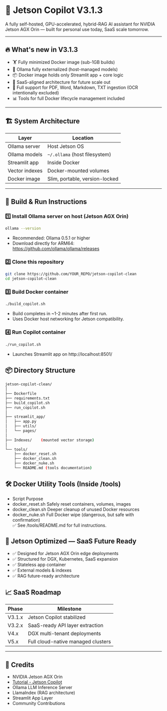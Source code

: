 # 🚀 Jetson Copilot V3.1.3

A fully self-hosted, GPU-accelerated, hybrid-RAG AI assistant for NVIDIA Jetson AGX Orin — built for personal use today, SaaS scale tomorrow.

---

## 🔥 What's new in V3.1.3

- 🏋️ Fully minimized Docker image (sub-1GB builds)
- 🔌 Ollama fully externalized (host-managed models)
- 📦 Docker image holds only Streamlit app + core logic
- 🧠 SaaS-aligned architecture for future scale out
- 📄 Full support for PDF, Word, Markdown, TXT ingestion (OCR intentionally excluded)
- 📊 Tools for full Docker lifecycle management included

---

## 🏗 System Architecture

| Layer | Location |
|-------|----------|
| Ollama server | Host Jetson OS |
| Ollama models | `~/.ollama` (host filesystem) |
| Streamlit app | Inside Docker |
| Vector indexes | Docker-mounted volumes |
| Docker image | Slim, portable, version-locked |

---

## 🚀 Build & Run Instructions

### 1️⃣ Install Ollama server on host (Jetson AGX Orin)
```bash
ollama --version
```
- Recommended: Ollama 0.5.1 or higher
- Download directly for ARM64: https://github.com/ollama/ollama/releases

### 2️⃣ Clone this repository
```bash
git clone https://github.com/YOUR_REPO/jetson-copilot-clean
cd jetson-copilot-clean
```

### 3️⃣ Build Docker container
```bash
./build_copilot.sh
```
- Build completes in ~1-2 minutes after first run.
- Uses Docker host networking for Jetson compatibility.

### 4️⃣ Run Copilot container
```bash
./run_copilot.sh
```
- Launches Streamlit app on http://localhost:8501/

## 📦 Directory Structure
```bash
jetson-copilot-clean/
│
├── Dockerfile
├── requirements.txt
├── build_copilot.sh
├── run_copilot.sh
│
├── streamlit_app/
│   ├── app.py
│   ├── utils/
│   └── pages/
│
├── Indexes/    (mounted vector storage)
│
└── tools/
    ├── docker_reset.sh
    ├── docker_clean.sh
    ├── docker_nuke.sh
    └── README.md (tools documentation)
```

## 🛠 Docker Utility Tools (Inside /tools)
- Script	Purpose
- docker_reset.sh	Safely reset containers, volumes, images
- docker_clean.sh	Deeper cleanup of unused Docker resources
- docker_nuke.sh	Full Docker wipe (dangerous, but safe with confirmation)  
✅ See /tools/README.md for full instructions.


## 🔧 Jetson Optimized — SaaS Future Ready
- ✅ Designed for Jetson AGX Orin edge deployments
- ✅ Structured for DGX, Kubernetes, SaaS expansion
- ✅ Stateless app container
- ✅ External models & indexes
- ✅ RAG future-ready architecture

## 📈 SaaS Roadmap
| Phase |	Milestone |
|-----|----------|
| V3.1.x |	Jetson Copilot stabilized |
| V3.2.x |	SaaS-ready API layer extraction |
| V4.x |	DGX multi-tenant deployments |
| V5.x |	Full cloud-native managed clusters |

---

## 📝 Credits
- NVIDIA Jetson AGX Orin
- [Tutorial - Jetson Copilot](https://www.jetson-ai-lab.com/tutorial_jetson-copilot.html)
- Ollama LLM Inference Server
- LlamaIndex (RAG architecture)
- Streamlit App Layer
- Community Contributions